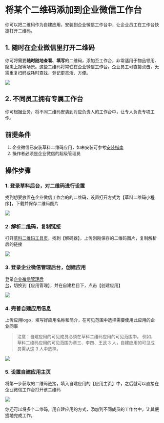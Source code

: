 # 将某个二维码添加到企业微信工作台

你可以把二维码作为自建应用，安装到企业微信工作台中，让企业员工在工作台快捷打开二维码。

## 1. 随时在企业微信里打开二维码

你可将需要**随时随地查看、填写**的二维码，添加至工作台，非常适用于物品领用、隐患上报等场景。这些二维码将常驻在企业微信工作台，企业员工可直接点击，无需重复扫码或耗时查找，登记更灵活、方便。

![](//blogcdnimg.clewm.net/2022/02/image-1645083988125_16450839887901.png?x-oss-process=image/auto-orient,1/quality,q_50/format,jpg)

## 2. 不同员工拥有专属工作台

你可根据业务，将不同二维码安装到对应负责人的工作台中，让专人负责专项工作。

## 前提条件

1. 企业微信已安装草料二维码应用，如未安装可参考[安装指南](https://cli.im/help/69682)
2. 操作者必须是企业微信的超级管理员

## 操作步骤

### 1. 登录草料后台，对二维码进行设置

找到想要放置在企业微信工作台的的二维码，设置打开方式为【草料二维码小程序】，下载并保存二维码图片

![](//blogcdnimg.clewm.net/2022/02/image-1645686575634_16456865781966.png?x-oss-process=image/auto-orient,1/quality,q_50/format,jpg)

### 2. 解析二维码，复制链接

打开[草料二维码工具页](https://cli.im/tools)，找到【解码器】，上传刚刚保存的二维码图片，复制解析后的链接

![](//blogcdnimg.clewm.net/2022/02/image-1645087067872_16450870687236.png?x-oss-process=image/auto-orient,1/quality,q_50/format,jpg)

### 3. 登录企业微信管理后台，创建应用

登录[企业微信管理后台](https://work.weixin.qq.com/wework_admin/loginpage_wx)，切换到【应用管理】，并在自建栏目下，点击【创建应用】

![](//blogcdnimg.clewm.net/2022/02/image-1645085767997_16450857695429.png?x-oss-process=image/auto-orient,1/quality,q_50/format,jpg)

### 4. 完善自建应用信息

上传应用logo，填写好应用名称和简介，在可见范围中选择需要使用此应用的企业同事

> 注意：自建应用的可见成员必须在草料二维码应用的可见范围中。
> 例如，草料二维码应用的可见范围为章三、李四、王武 3 人，自建应用的可见成员需从这 3 人中选择。

![](//blogcdnimg.clewm.net/2022/02/image-1645086491325_16450864918053.png?x-oss-process=image/auto-orient,1/quality,q_50/format,jpg)

### 5. 设置自建应用主页

将第一步获取的二维码链接，填入自建应用的【应用主页】中，之后就可以直接在企业微信工作台打开该二维码

![](//blogcdnimg.clewm.net/2022/02/image-1645088085827_16450880865555.png?x-oss-process=image/auto-orient,1/quality,q_50/format,jpg)

你还可以将多个二维码，用自建应用的方式，添加到不同成员的工作台中，让其便捷地完成工作。